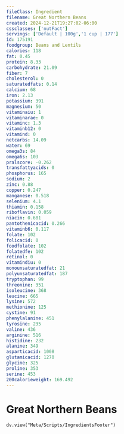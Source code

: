```yaml
---
fileClass: Ingredient
filename: Great Northern Beans
created: 2024-12-21T19:27:02-06:00
cssclasses: ['nutFact']
servings: ['Default | 100g','1 cup | 177']
id: 175191
foodgroup: Beans and Lentils
calories: 118
fat: 0.45
protein: 8.33
carbohydrate: 21.09
fiber: 7
cholesterol: 0
saturatedfats: 0.14
calcium: 68
iron: 2.13
potassium: 391
magnesium: 50
vitaminaiu: 1
vitaminarae: 0
vitaminc: 1.3
vitaminb12: 0
vitamind: 0
netcarbs: 14.09
water: 69
omega3s: 84
omega6s: 103
pralscore: -0.262
transfattyacids: 0
phosphorus: 165
sodium: 2
zinc: 0.88
copper: 0.247
manganese: 0.518
selenium: 4.1
thiamin: 0.158
riboflavin: 0.059
niacin: 0.681
pantothenicacid: 0.266
vitaminb6: 0.117
folate: 102
folicacid: 0
foodfolate: 102
folatedfe: 102
retinol: 0
vitamindiu: 0
monounsaturatedfat: 21
polyunsaturatedfat: 187
tryptophan: 99
threonine: 351
isoleucine: 368
leucine: 665
lysine: 572
methionine: 125
cystine: 91
phenylalanine: 451
tyrosine: 235
valine: 436
arginine: 516
histidine: 232
alanine: 349
asparticacid: 1008
glutamicacid: 1270
glycine: 325
proline: 353
serine: 453
200calorieweight: 169.492
---
```


# Great Northern Beans

```dataviewjs
dv.view("Meta/Scripts/IngredientsFooter")
```